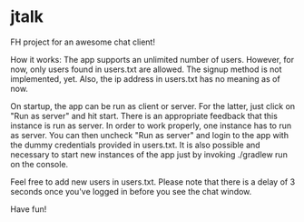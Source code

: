 # jtalk
FH project for an awesome chat client!

How it works: 
The app supports an unlimited number of users. However, for now, only users found in users.txt are allowed. The signup method is not implemented, yet. Also, the ip address in users.txt has no meaning as of now.

On startup, the app can be run as client or server. For the latter, just click on "Run as server" and hit start. There is an appropriate feedback that this instance is run as server. In order to work properly, one instance has to run as server. You can then uncheck "Run as server" and login to the app with the dummy credentials provided in users.txt. It is also possible and necessary to start new instances of the app just by invoking ./gradlew run on the console. 

Feel free to add new users in users.txt. Please note that there is a delay of 3 seconds once you've logged in before you see the chat window.

Have fun!
